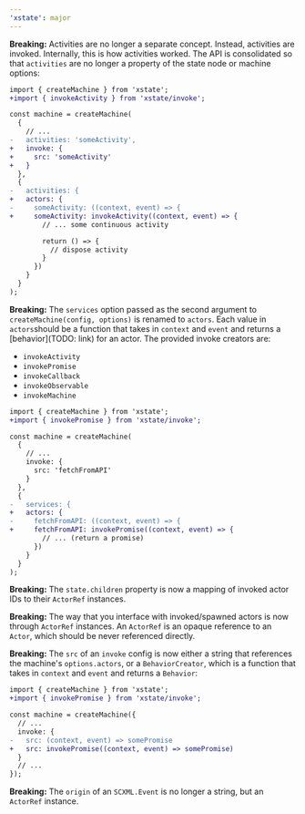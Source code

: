 ```yaml
---
'xstate': major
---
```


**Breaking:** Activities are no longer a separate concept. Instead, activities are invoked. Internally, this is how activities worked. The API is consolidated so that `activities` are no longer a property of the state node or machine options:

```diff
import { createMachine } from 'xstate';
+import { invokeActivity } from 'xstate/invoke';

const machine = createMachine(
  {
    // ...
-   activities: 'someActivity',
+   invoke: {
+     src: 'someActivity'
+   }
  },
  {
-   activities: {
+   actors: {
-     someActivity: ((context, event) => {
+     someActivity: invokeActivity((context, event) => {
        // ... some continuous activity

        return () => {
          // dispose activity
        }
      })
    }
  }
);
```

**Breaking:** The `services` option passed as the second argument to `createMachine(config, options)` is renamed to `actors`. Each value in `actors`should be a function that takes in `context` and `event` and returns a [behavior](TODO: link) for an actor. The provided invoke creators are:

- `invokeActivity`
- `invokePromise`
- `invokeCallback`
- `invokeObservable`
- `invokeMachine`

```diff
import { createMachine } from 'xstate';
+import { invokePromise } from 'xstate/invoke';

const machine = createMachine(
  {
    // ...
    invoke: {
      src: 'fetchFromAPI'
    }
  },
  {
-   services: {
+   actors: {
-     fetchFromAPI: ((context, event) => {
+     fetchFromAPI: invokePromise((context, event) => {
        // ... (return a promise)
      })
    }
  }
);
```

**Breaking:** The `state.children` property is now a mapping of invoked actor IDs to their `ActorRef` instances.

**Breaking:** The way that you interface with invoked/spawned actors is now through `ActorRef` instances. An `ActorRef` is an opaque reference to an `Actor`, which should be never referenced directly.

**Breaking:** The `src` of an `invoke` config is now either a string that references the machine's `options.actors`, or a `BehaviorCreator`, which is a function that takes in `context` and `event` and returns a `Behavior`:

```diff
import { createMachine } from 'xstate';
+import { invokePromise } from 'xstate/invoke';

const machine = createMachine({
  // ...
  invoke: {
-   src: (context, event) => somePromise
+   src: invokePromise((context, event) => somePromise)
  }
  // ...
});
```

**Breaking:** The `origin` of an `SCXML.Event` is no longer a string, but an `ActorRef` instance.
